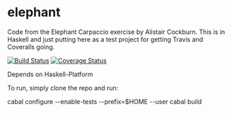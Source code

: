 elephant
========

Code from the Elephant Carpaccio exercise by Alistair Cockburn.  This is in Haskell and just putting here as a test project for getting Travis and Coveralls going.

[![Build Status](https://travis-ci.org/rglew/elephant.svg?branch=master)](https://travis-ci.org/rglew/elephant)
[![Coverage Status](https://coveralls.io/repos/rglew/elephant/badge.png)](https://coveralls.io/r/rglew/elephant)

Depends on Haskell-Platform

To run, simply clone the repo and run:

cabal configure --enable-tests --prefix=$HOME --user
cabal build 

